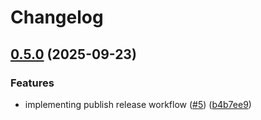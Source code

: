 # Changelog

## [0.5.0](https://github.com/Jeff-Soares/workflow/compare/v0.4.2...v0.5.0) (2025-09-23)


### Features

* implementing publish release workflow ([#5](https://github.com/Jeff-Soares/workflow/issues/5)) ([b4b7ee9](https://github.com/Jeff-Soares/workflow/commit/b4b7ee902c0d41471618961bef0606eeabcbef13))
